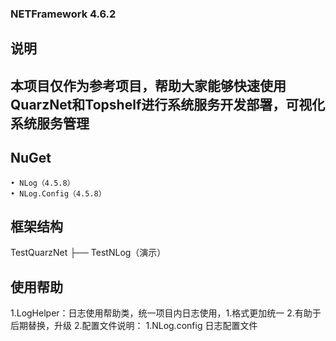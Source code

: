 
### NETFramework 4.6.2
## 说明
## 本项目仅作为参考项目，帮助大家能够快速使用QuarzNet和Topshelf进行系统服务开发部署，可视化系统服务管理
## NuGet
	• NLog（4.5.8）
	• NLog.Config（4.5.8） 
## 框架结构
TestQuarzNet
	├── TestNLog（演示）
  
## 使用帮助
1.LogHelper：日志使用帮助类，统一项目内日志使用，1.格式更加统一 2.有助于后期替换，升级
2.配置文件说明： 1.NLog.config  日志配置文件
